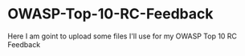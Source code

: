 # OWASP-Top-10-RC-Feedback
Here I am goint to upload some files I'll use for my OWASP Top 10 RC Feedback
